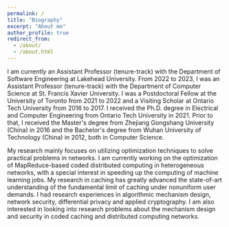 ```yaml
---
permalink: /
title: "Biography"
excerpt: "About me"
author_profile: true
redirect_from: 
  - /about/
  - /about.html
---
```


I am currently an Assistant Professor (tenure-track) with the Department of Software Engineering at Lakehead University. From 2022 to 2023, I was an Assistant Professor (tenure-track) with the Department of Computer Science at St. Francis Xavier University. I was a Postdoctoral Fellow at the University of Toronto from 2021 to 2022  and a Visiting Scholar at Ontario Tech University from 2016 to 2017. I received the Ph.D. degree in Electrical and Computer Engineering from Ontario Tech University in 2021. Prior to that, I received the Master's degree from Zhejiang Gongshang University (China) in 2016 and the Bachelor's degree from Wuhan University of Technology (China) in 2012, both in Computer Science.

My research mainly focuses on utilizing optimization techniques to solve practical problems in networks. I am currently working on the optimization of MapReduce-based coded distributed computing in heterogeneous networks, with a special interest in speeding up the computing of machine learning jobs. My research in caching has greatly advanced the state-of-art understanding of the fundamental limit of caching under nonuniform user demands. I had research experiences in algorithmic mechanism design, network security, differential privacy and applied cryptography. I am also interested in looking into research problems about the mechanism design and security in coded caching and distributed computing networks. 


